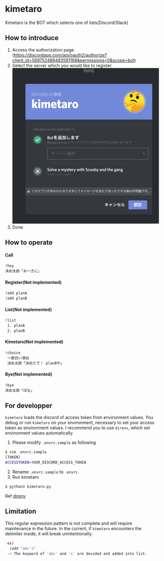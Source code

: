 # kimetaro

Kimetaro is the BOT which selects one of lists(Discord/Slack)

## How to introduce

1. Access the authorization page.(https://discordapp.com/api/oauth2/authorize?client_id=569752486483591168&permissions=0&scope=bot)
2. Select the server which you would like to register.
   ![OAuth](./img/OAuth.png)
3. Done

## How to operate

#### Call

```bash
!hey
決め太郎「おーきに」
```

#### Register(Not implemented)

```bash
!add planA
!add planB
```

#### List(Not implemented)

```bash
!list
 1. planA
 2. planB
```

#### Kimetaro(Not implemented)

```bash
!choice
 ～面白い演出
 決め太郎「決めたで！ planBや」
```

#### Bye(Not implemented)

```bash
!bye
決め太郎「ほな」
```

## For developper
`kimetaro` loads the discord of access token from environment values.
You debug or run `kimetaro` on your environment, necessary to set your access token as environment values.
I recommend you to use `direnv`, which set environment values automatically.

1. Please modify `.envrc.sample` as following
```bash
$ vim .envrc.sample
[TOKEN]
ACCESSTOKEN=YOUR_DISCORD_ACCESS_TOKEN
```
2. Rename `.envrc.sample` to `.envrc`.
3. Run kimetaro
```bash
$ python3 kimetaro.py
```

Ref [direnv](https://github.com/direnv/direnv)

## Limitation
This regular expression pattern is not complete and will require maintenance in the future.
In the current, if `kimetaro` encounters the delimiter inside, it will break unintentionally.
```bash
 ex)
  /add "abc's"
 -> The keyword of 'abc' and 's' are devided and added into list.
```
